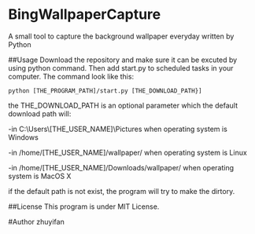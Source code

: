 # BingWallpaperCapture
A small tool to capture the background wallpaper everyday written by Python

##Usage
Download the repository and make sure it can be excuted by using python command.
Then add start.py to scheduled tasks in your computer.
The command look like this:

`python [THE_PROGRAM_PATH]/start.py [THE_DOWNLOAD_PATH}]`

the THE_DOWNLOAD_PATH is an optional parameter which the default download path will:

-in C:\Users\\[THE_USER_NAME]\Pictures when operating system is Windows

-in /home/[THE_USER_NAME]/wallpaper/ when operating system is Linux

-in /home/[THE_USER_NAME]/Downloads/wallpaper/ when operating system is MacOS X

if the default path is not exist, the program will try to make the dirtory.

##License
This program is under MIT License.

#Author
zhuyifan


